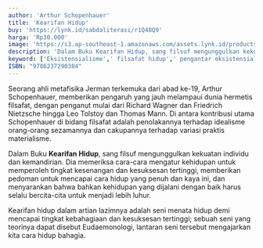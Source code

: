 ```yaml
---
author: 'Arthur Schopenhauer'
title: 'Kearifan Hidup'
buy: 'https://lynk.id/sabdaliterasi/r1Q48Q9'
harga: 'Rp30.000'
image: 'https://s3.ap-southeast-1.amazonaws.com/assets.lynk.id/products/28-12-2023/1703740660749_1866944'
description: 'Dalam Buku Kearifan Hidup, sang filsuf mengunggulkan kekuatan individu dan kemandirian.'
keyword: ['Eksistensialisme',' filsafat hidup',' pengantar eksistensialisme']
ISBN: "9786237290384"
---
```

<p>Seorang ahli metafisika Jerman terkemuka dari abad ke-19, Arthur Schopenhauer, memberikan pengaruh yang jauh melampaui dunia hermetis filsafat, dengan penganut mulai dari Richard Wagner dan Friedrich Nietzsche hingga Leo Tolstoy dan Thomas Mann. Di antara kontribusi utama Schopenhauer di bidang filsafat adalah penolakannya terhadap idealisme orang-orang sezamannya dan cakupannya terhadap variasi praktis materialisme. </p><p>Dalam Buku <strong>Kearifan Hidup</strong>, sang filsuf mengunggulkan kekuatan individu dan kemandirian. Dia memeriksa cara-cara mengatur kehidupan untuk memperoleh tingkat kesenangan dan kesuksesan tertinggi, memberikan pedoman untuk mencapai cara hidup yang penuh dan kaya ini, dan menyarankan bahwa bahkan kehidupan yang dijalani dengan baik harus selalu bercita-cita untuk menjadi lebih luhur.</p><p>Kearifan hidup dalam artian lazimnya adalah seni menata hidup demi mencapai tingkat kebahagiaan dan kesuksesan tertinggi; sebuah seni yang teorinya dapat disebut Eudaemonologi, lantaran seni tersebut mengajarkan kita cara hidup bahagia. </p>